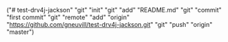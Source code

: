 ("# test-drv4j-jackson" "git" "init" "git" "add" "README.md" "git" "commit" "first commit" "git" "remote" "add" "origin" "https://github.com/gneuvill/test-drv4j-jackson.git" "git" "push" "origin" "master")
